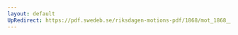 ```yaml
---
layout: default
UpRedirect: https://pdf.swedeb.se/riksdagen-motions-pdf/1868/mot_1868__fk__00065/mot_1868__fk__00065_005.pdf
---
```


